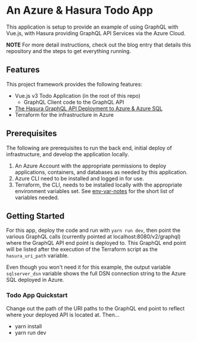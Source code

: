 # An Azure & Hasura Todo App

This application is setup to provide an example of using GraphQL with Vue.js, with Hasura providing GraphQL API Services via the Azure Cloud.

**NOTE** For more detail instructions, check out the blog entry that details this repository and the steps to get everything running.

## Features

This project framework provides the following features:

* Vue.js v3 Todo Application (in the root of this repo)
  * GraphQL Client code to the GraphQL API
* [The Hasura GraphQL API Deployment to Azure & Azure SQL](https://github.com/Adron/terrazura)
* Terraform for the infrastructure in Azure

## Prerequisites

The following are prerequisites to run the back end, initial deploy of infrastructure, and develop the application locally.

1. An Azure Account with the appropriate permissions to deploy applications, containers, and databases as needed by this application.
2. Azure CLI need to be installed and logged in for use.
3. Terraform, the CLI, needs to be installed locally with the appropriate environment variables set. See [env-var-notes](env-var-notes.md) for the short list of variables needed.

## Getting Started

For this app, deploy the code and run with `yarn run dev`, then point the various GraphQL calls (currently pointed at localhost:8080/v2/graphql) where the GraphQL API end point is deployed to. This GraphQL end point will be listed after the execution of the Terraform script as the `hasura_uri_path` variable.

Even though you won't need it for this example, the output variable `sqlserver_dsn` variable shows the full DSN connection string to the Azure SQL deployed in Azure.

### Todo App Quickstart

Change out the path of the URI paths to the GraphQL end point to reflect where your deployed API is located at. Then...

- yarn install
- yarn run dev
